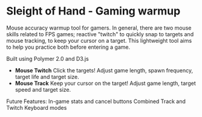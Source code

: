 # Sleight of Hand - Gaming warmup

Mouse accuracy warmup tool for gamers. In general, there are two mouse skills related to FPS games; reactive "twitch" to quickly snap to targets and mouse tracking, to keep your cursor on a target.
This lightweight tool aims to help you practice both before entering a game. 

Built using Polymer 2.0 and D3.js

* **Mouse Twitch** Click the targets! Adjust game length, spawn frequency, target life and target size.
* **Mouse Track** Keep your cursor on the target! Adjust game length, target speed and target size.

Future Features:
In-game stats and cancel buttons
Combined Track and Twitch
Keyboard modes

